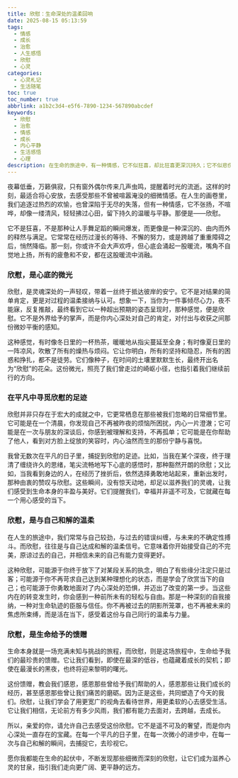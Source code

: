 ```yaml
---
title: 欣慰：生命深处的温柔回响
date: 2025-08-15 05:13:59
tags:
  - 情感
  - 成长
  - 治愈
  - 人生感悟
  - 欣慰
  - 心灵
categories:
  - 心灵札记
  - 生活随笔
toc: true
toc_number: true
abbrlink: a1b2c3d4-e5f6-7890-1234-567890abcdef
keywords:
  - 欣慰
  - 治愈
  - 情感
  - 成长
  - 内心平静
  - 生活感悟
  - 心理
description: 在生命的旅途中，有一种情感，它不似狂喜，却比狂喜更深沉持久；它不似悲伤，却能抚平悲伤的褶皱。那便是欣慰。它像一束微光，照亮我们前行的路，也温暖我们疲惫的心。本文将带你一同探寻欣慰的真谛，感受它在平凡日子里带来的温柔与力量。
---
```


夜幕低垂，万籁俱寂，只有窗外偶尔传来几声虫鸣，提醒着时光的流逝。这样的时刻，最适合将心安放，去感受那些不曾被喧嚣淹没的细微情感。在人生的画卷里，我们追逐过热烈的欢愉，也曾深陷于无尽的失落，但有一种情感，它不张扬，不喧哗，却像一缕清风，轻轻拂过心田，留下持久的温暖与平静。那便是——欣慰。

它不是狂喜，不是那种让人手舞足蹈的瞬间爆发，而更像是一种深沉的、由内而外的释然与满足。它常常在经历过漫长的等待、不懈的努力，或是跨越了重重障碍之后，悄然降临。那一刻，你或许不会大声欢呼，但心底会涌起一股暖流，嘴角不自觉地上扬，所有的疲惫和不安，都在这股暖流中消融。

### 欣慰，是心底的微光

欣慰，是灵魂深处的一声轻叹，带着一丝终于抵达彼岸的安宁。它不是对结果的简单肯定，更是对过程的温柔接纳与认可。想象一下，当你为一件事倾尽心力，夜不能寐，反复推敲，最终看到它以一种超出预期的姿态呈现时，那种感觉，便是欣慰。它不是外界给予的掌声，而是你内心深处对自己的肯定，对付出与收获之间那份微妙平衡的感知。

这种感觉，有时像冬日里的一杯热茶，暖暖地从指尖蔓延至全身；有时像夏日里的一阵凉风，吹散了所有的燥热与烦闷。它让你明白，所有的坚持和隐忍，所有的困惑和挣扎，都不是徒劳。它们像种子，在时间的土壤里默默生长，最终开出名为“欣慰”的花朵。这份微光，照亮了我们曾走过的崎岖小径，也指引着我们继续前行的方向。

### 在平凡中寻觅欣慰的足迹

欣慰并非只存在于宏大的成就之中，它更常栖息在那些被我们忽略的日常细节里。它可能是在一个清晨，你发现自己不再被昨夜的烦恼所困扰，内心一片澄澈；它可能是在一次与朋友的深谈后，你感到被理解和支持，不再孤单；它可能是在你帮助了他人，看到对方脸上绽放的笑容时，内心油然而生的那份宁静与喜悦。

我曾无数次在平凡的日子里，捕捉到欣慰的足迹。比如，当我在某个深夜，终于理清了缠绕许久的思绪，笔尖流畅地写下心底的感悟时，那种豁然开朗的欣慰；又比如，当我看到身边的人，在经历了挫折后，依然选择勇敢地站起来，重新出发时，那种由衷的赞叹与欣慰。这些瞬间，没有惊天动地，却足以滋养我们的灵魂，让我们感受到生命本身的丰盈与美好。它们提醒我们，幸福并非遥不可及，它就藏在每一个用心感受的当下。

### 欣慰，是与自己和解的温柔

在人生的旅途中，我们常常与自己较劲，与过去的错误纠缠，与未来的不确定性搏斗。而欣慰，往往是与自己达成和解的温柔信号。它意味着你开始接受自己的不完美，原谅过去的自己，并相信未来的自己有能力变得更好。

这种欣慰，可能源于你终于放下了对某段关系的执念，明白了有些缘分注定只是过客；可能源于你不再苛求自己达到某种理想化的状态，而是学会了欣赏当下的自己；也可能源于你勇敢地面对了内心深处的恐惧，并迈出了改变的第一步。当这些内在的转变发生时，你会感到一种前所未有的轻松与自由。那是一种深刻的自我接纳，一种对生命轨迹的臣服与信任。你不再被过去的阴影所笼罩，也不再被未来的焦虑所束缚，而是活在当下，感受着这份与自己同行的温柔与力量。

### 欣慰，是生命给予的馈赠

生命本身就是一场充满未知与挑战的旅程，而欣慰，则是这场旅程中，生命给予我们的最珍贵的馈赠。它让我们看到，即使在最深的低谷，也蕴藏着成长的契机；即使在最漫长的黑夜，也终将迎来黎明的曙光。

这份馈赠，教会我们感恩，感恩那些曾给予我们帮助的人，感恩那些让我们成长的经历，甚至感恩那些曾让我们痛苦的磨砺。因为正是这些，共同塑造了今天的我们。欣慰，让我们学会了用更宽广的视角去看待世界，用更柔软的心去感受生活。它让我们相信，无论前方有多少风雨，我们都有能力去面对，去跨越，去成长。

所以，亲爱的你，请允许自己去感受这份欣慰。它不是遥不可及的奢望，而是你内心深处一直存在的宝藏。在每一个平凡的日子里，在每一次微小的进步中，在每一次与自己和解的瞬间，去捕捉它，去珍视它。

愿你我都能在生命的起伏中，不断发现那些细微而深刻的欣慰，让它们成为滋养心灵的甘泉，指引我们走向更广阔、更平静的远方。